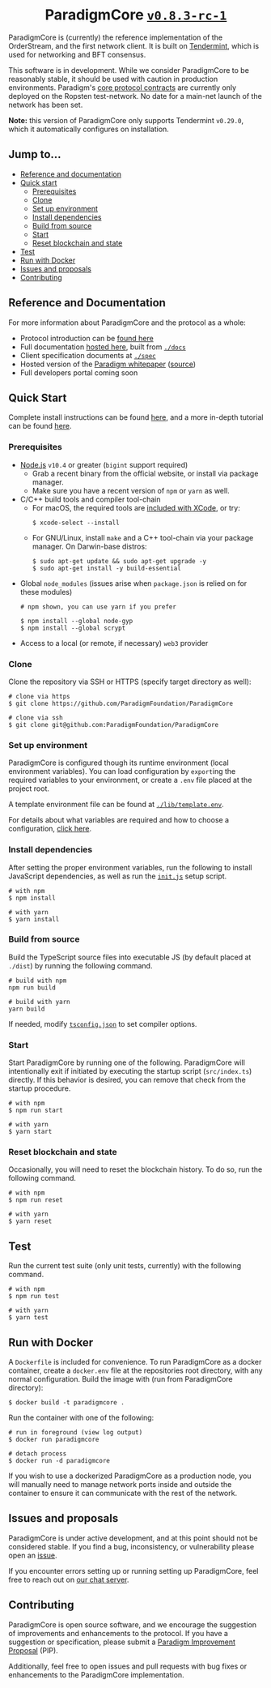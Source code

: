 
<h1 align="center">
  ParadigmCore
  <a href="https://github.com/ParadigmFoundation/ParadigmCore/pull/38">
    <code>v0.8.3-rc-1</code>
  </a>
</h1>

ParadigmCore is (currently) the reference implementation of the OrderStream, and the first network client. It is built on [Tendermint](https://www.tendermint.com/), which is used for networking and BFT consensus.

This software is in development. While we consider ParadigmCore to be reasonably stable, it should be used with caution in production environments. Paradigm's [core protocol contracts](https://github.com/ParadigmFoundation/ParadigmContracts) are currently only deployed on the Ropsten test-network. No date for a main-net launch of the network has been set.

**Note:** this version of ParadigmCore only supports Tendermint `v0.29.0`, which it automatically configures on installation.

## Jump to...

- [Reference and documentation](#reference-and-documentation)
- [Quick start](#quick-start)
  - [Prerequisites](#prerequisites)
  - [Clone](#clone)
  - [Set up environment](#set-up-environment)
  - [Install dependencies](#install-dependencies)
  - [Build from source](#build-from-source)
  - [Start](#start)
  - [Reset blockchain and state](#reset-blockchain-and-state)
- [Test](#test)
- [Run with Docker](#run-with-docker)
- [Issues and proposals](#issues-and-proposals)
- [Contributing](#contributing)

## Reference and Documentation

For more information about ParadigmCore and the protocol as a whole:
- Protocol introduction can be [found here](https://docs.paradigm.market/overview)
- Full documentation [hosted here](https://docs.paradigm.market/paradigmcore), built from [`./docs`](./docs)
- Client specification documents at [`./spec`](./spec)
- Hosted version of the [Paradigm whitepaper](https://paradigm.market/whitepaper.pdf) ([source](https://github.com/ParadigmFoundation/whitepaper))
- Full developers portal coming soon

## Quick Start

Complete install instructions can be found [here](./docs/install.md), and a more in-depth tutorial can be found [here](./docs/tutorial.md).

### Prerequisites

- [Node.js](https://nodejs.com/) `v10.4` or greater (`bigint` support required)
  - Grab a recent binary from the official website, or install via package manager.
  - Make sure you have a recent version of `npm` or `yarn` as well.
- C/C++ build tools and compiler tool-chain
  - For macOS, the required tools are [included with XCode](https://developer.apple.com/xcode/features/), or try:
    ```shell
    $ xcode-select --install
    ```
  - For GNU/Linux, install `make` and a C++ tool-chain via your package manager. On Darwin-base distros:
    ```shell
    $ sudo apt-get update && sudo apt-get upgrade -y
    $ sudo apt-get install -y build-essential
    ```
- Global `node_modules` (issues arise when `package.json` is relied on for these modules)
  ```shell
  # npm shown, you can use yarn if you prefer 

  $ npm install --global node-gyp
  $ npm install --global scrypt
  ```
- Access to a local (or remote, if necessary) `web3` provider

### Clone

Clone the repository via SSH or HTTPS (specify target directory as well):

```shell
# clone via https
$ git clone https://github.com/ParadigmFoundation/ParadigmCore

# clone via ssh
$ git clone git@github.com:ParadigmFoundation/ParadigmCore 
```

### Set up environment

ParadigmCore is configured though its runtime environment (local environment variables). You can load configuration by `export`ing the required variables to your environment, or create a `.env` file placed at the project root. 

A template environment file can be found at [`./lib/template.env`](./lib/template.env).

For details about what variables are required and how to choose a configuration, [click here](./docs/tutorial.md#set-environment-variables).

### Install dependencies

After setting the proper environment variables, run the following to install JavaScript dependencies, as well as run the [`init.js`](./init.js) setup script. 
```shell
# with npm
$ npm install

# with yarn
$ yarn install
```

### Build from source

Build the TypeScript source files into executable JS (by default placed at `./dist`) by running the following command.
```shell
# build with npm
npm run build

# build with yarn
yarn build
```

If needed, modify [`tsconfig.json`](./tsconfig.json) to set compiler options.

### Start

Start ParadigmCore by running one of the following. ParadigmCore will intentionally exit if initiated by executing the startup script (`src/index.ts`) directly. If this behavior is desired, you can remove that check from the startup procedure.

```shell
# with npm
$ npm run start

# with yarn
$ yarn start
```

### Reset blockchain and state

Occasionally, you will need to reset the blockchain history. To do so, run the following command.

```shell
# with npm
$ npm run reset

# with yarn
$ yarn reset
```

## Test

Run the current test suite (only unit tests, currently) with the following command. 

```shell
# with npm
$ npm run test

# with yarn
$ yarn test
```

## Run with Docker

A `Dockerfile` is included for convenience. To run ParadigmCore as a docker container, create a `docker.env` file at the repositories root directory, with any normal configuration. Build the image with (run from ParadigmCore directory):

```shell
$ docker build -t paradigmcore .
```

Run the container with one of the following:

```shell
# run in foreground (view log output)
$ docker run paradigmcore

# detach process
$ docker run -d paradigmcore
```

If you wish to use a dockerized ParadigmCore as a production node, you will manually need to manage network ports inside and outside the container to ensure it can communicate with the rest of the network.

## Issues and proposals
ParadigmCore is under active development, and at this point should not be considered stable. If you find a bug, inconsistency, or vulnerability please open an [issue](https://github.com/paradigmfoundation/paradigmcore/issues).

If you encounter errors setting up or running setting up ParadigmCore, feel free to reach out on [our chat server](https://chat.paradigm.market/).

## Contributing
ParadigmCore is open source software, and we encourage the suggestion of improvements and enhancements to the protocol. If you have a suggestion or specification, please submit a [Paradigm Improvement Proposal](https://github.com/paradigmfoundation/pips) (PIP).

Additionally, feel free to open issues and pull requests with bug fixes or enhancements to the ParadigmCore implementation. 
